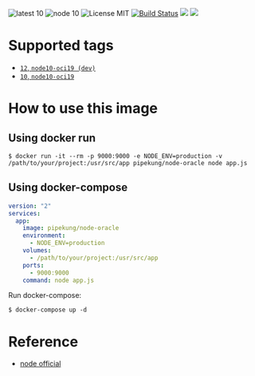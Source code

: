![latest 10](https://img.shields.io/badge/latest-10-green.svg?style=flat)
![node 10](https://img.shields.io/badge/node-10-brightgreen.svg) ![License MIT](https://img.shields.io/badge/license-MIT-blue.svg) [![Build Status](https://travis-ci.org/Pipekung/docker-node-oracle.svg?branch=master)](https://travis-ci.org/Pipekung/docker-node-oracle) [![](https://img.shields.io/docker/stars/pipekung/node-oracle.svg)](https://hub.docker.com/r/pipekung/node-oracle 'DockerHub') [![](https://img.shields.io/docker/pulls/pipekung/node-oracle.svg)](https://hub.docker.com/r/pipekung/node-oracle 'DockerHub')

# Supported tags

- [```12```, ```node10-oci19 (dev)```](#)
- [```10```, ```node10-oci19```](https://github.com/Pipekung/docker-node-oracle/blob/master/mainline/node10-oci19/Dockerfile)

# How to use this image

## Using docker run

```console
$ docker run -it --rm -p 9000:9000 -e NODE_ENV=production -v /path/to/your/project:/usr/src/app pipekung/node-oracle node app.js
```

## Using docker-compose

``` yml
version: "2"
services:
  app:
    image: pipekung/node-oracle
    environment:
      - NODE_ENV=production
    volumes:
      - /path/to/your/project:/usr/src/app
    ports:
      - 9000:9000
    command: node app.js
```

Run docker-compose:

```console
$ docker-compose up -d
```

# Reference

- [node official](https://hub.docker.com/_/node)
